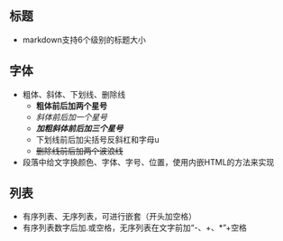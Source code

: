 ## 标题
  * markdown支持6个级别的标题大小

## 字体
  * 粗体、斜体、下划线、删除线
    * **粗体前后加两个星号**
    * *斜体前后加一个星号*
    * ***加粗斜体前后加三个星号***
    * </u>下划线前后加尖括号反斜杠和字母u</u>
    * ~~删除线前后加两个波浪线~~
  * 段落中给文字换颜色、字体、字号、位置，使用内嵌HTML的方法来实现
  
## 列表
 * 有序列表、无序列表，可进行嵌套（开头加空格）
 * 有序列表数字后加.或空格，无序列表在文字前加“-、+、*”+空格
 
 
    
